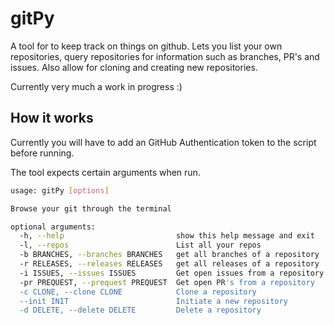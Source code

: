 # gitPy
A tool for to keep track on things on github. Lets you list your own repositories, query repositories for information such as branches, PR's and issues. Also allow for cloning and creating new repositories.


Currently very much a work in progress :)
## How it works
Currently you will have to add an GitHub Authentication token to the script before running.

The tool expects certain arguments when run.

```bash
usage: gitPy [options] 

Browse your git through the terminal

optional arguments:
  -h, --help                         show this help message and exit
  -l, --repos                        List all your repos
  -b BRANCHES, --branches BRANCHES   get all branches of a repository
  -r RELEASES, --releases RELEASES   get all releases of a repository
  -i ISSUES, --issues ISSUES         Get open issues from a repository
  -pr PREQUEST, --prequest PREQUEST  Get open PR's from a repository
  -c CLONE, --clone CLONE            Clone a repository
  --init INIT                        Initiate a new repository
  -d DELETE, --delete DELETE         Delete a repository
```
